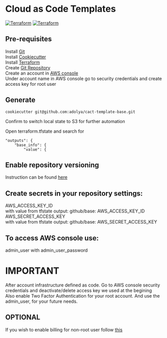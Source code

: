 # Cloud as Code Templates

[![Terraform](https://img.shields.io/badge/Terraform-1.3.7-green)](https://www.terraform.io/)
[![Terraform](https://img.shields.io/badge/Cookiecutter-2.1.1-green)](https://www.terraform.io/)

## Pre-requisites
Install [Git](https://git-scm.com/book/en/v2/Getting-Started-Installing-Git)<br>
Install [Cookiecutter](https://cookiecutter.readthedocs.io/en/stable/installation.html)<br>
Install [Terraform](https://developer.hashicorp.com/terraform/downloads)<br>
Create [Git Repository](https://github.com/new)<br>
Create an account in [AWS console](https://aws.amazon.com/)<br>
Under account name in AWS console go to security credentials and create access key for root user<br>

## Generate
```console
cookiecutter git@github.com:adolya/cact-template-base.git
```
Confirm to switch local state to S3 for further automation

Open terraform.tfstate and search for   
```console
"outputs": {
    "base_info": {
        "value": {
```

## Enable repository versioning
Instruction can be found [here](https://docs.github.com/en/repositories/managing-your-repositorys-settings-and-features/enabling-features-for-your-repository/managing-github-actions-settings-for-a-repository#configuring-the-default-github_token-permissions)
## Create secrets in your repository settings:
AWS_ACCESS_KEY_ID <br>
with value from tfstate output: github/base: AWS_ACCESS_KEY_ID<br>
AWS_SECRET_ACCESS_KEY<br>
with value from tfstate output: github/base: AWS_SECRET_ACCESS_KEY<br>
## To access AWS console use:
admin_user with admin_user_password

# IMPORTANT
After account infrastructure defined as code. Go to AWS console security credentials and deactivate/delete access key we used at the begining<br>
Also enable Two Factor Authentication for your root account. And use the admin_user, for your future needs.

## OPTIONAL
If you wish to enable billing for non-root user follow [this](https://www.kodyaz.com/aws/enable-aws-iam-users-access-to-billing-information.aspx)    